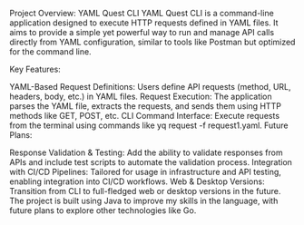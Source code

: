 Project Overview: YAML Quest CLI
YAML Quest CLI is a command-line application designed to execute HTTP requests defined in YAML files. It aims to provide a simple yet powerful way to run and manage API calls directly from YAML configuration, similar to tools like Postman but optimized for the command line.

Key Features:

YAML-Based Request Definitions: Users define API requests (method, URL, headers, body, etc.) in YAML files.
Request Execution: The application parses the YAML file, extracts the requests, and sends them using HTTP methods like GET, POST, etc.
CLI Command Interface: Execute requests from the terminal using commands like yq request -f request1.yaml.
Future Plans:

Response Validation & Testing: Add the ability to validate responses from APIs and include test scripts to automate the validation process.
Integration with CI/CD Pipelines: Tailored for usage in infrastructure and API testing, enabling integration into CI/CD workflows.
Web & Desktop Versions: Transition from CLI to full-fledged web or desktop versions in the future.
The project is built using Java to improve my skills in the language, with future plans to explore other technologies like Go.
